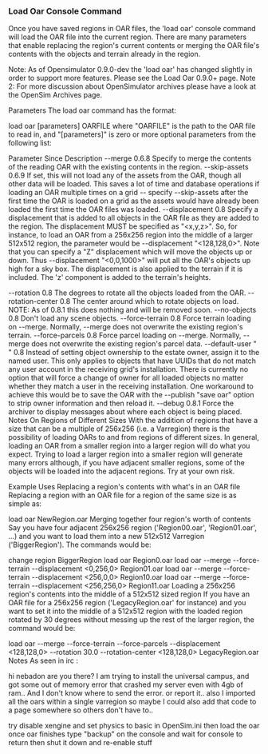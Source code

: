 ### Load Oar Console Command
Once you have saved regions in OAR files, the 'load oar' console command will load the OAR file into the current region. There are many parameters that enable replacing the region's current contents or merging the OAR file's contents with the objects and terrain already in the region.

Note: As of Opensimulator 0.9.0-dev the 'load oar' has changed slightly in order to support more features. Please see the Load Oar 0.9.0+ page.
Note 2: For more discussion about OpenSimulator archives please have a look at the OpenSim Archives page.

Parameters
The load oar command has the format:

load oar [parameters] OARFILE
where "OARFILE" is the path to the OAR file to read in, and "[parameters]" is zero or more optional parameters from the following list:

Parameter	Since	Description
--merge	0.6.8	Specify to merge the contents of the reading OAR with the existing contents in the region.
--skip-assets	0.6.9	If set, this will not load any of the assets from the OAR, though all other data will be loaded. This saves a lot of time and database operations if loading an OAR multiple times on a grid -- specify --skip-assets after the first time the OAR is loaded on a grid as the assets would have already been loaded the first time the OAR files was loaded.
--displacement	0.8	Specify a displacement that is added to all objects in the OAR file as they are added to the region. The displacement MUST be specified as "<x,y,z>". So, for instance, to load an OAR from a 256x256 region into the middle of a larger 512x512 region, the parameter would be --displacement "<128,128,0>". Note that you can specify a "Z" displacement which will move the objects up or down. Thus --displacement "<0,0,1000>" will put all the OAR's objects up high for a sky box.
The displacement is also applied to the terrain if it is included. The 'z' component is added to the terrain's heights.

--rotation	0.8	The degrees to rotate all the objects loaded from the OAR.
--rotation-center	0.8	The center around which to rotate objects on load. NOTE: As of 0.8.1 this does nothing and will be removed soon.
--no-objects	0.8	Don't load any scene objects.
--force-terrain	0.8	Force terrain loading on --merge. Normally, --merge does not overwrite the existing region's terrain.
--force-parcels	0.8	Force parcel loading on --merge. Normally, --merge does not overwrite the existing region's parcel data.
--default-user "<first-name> <last-name>"	0.8	Instead of setting object ownership to the estate owner, assign it to the named user. This only applies to objects that have UUIDs that do not match any user account in the receiving grid's installation. There is currently no option that will force a change of owner for all loaded objects no matter whether they match a user in the receiving installation. One workaround to achieve this would be to save the OAR with the --publish "save oar" option to strip owner information and then reload it.
--debug	0.8.1	Force the archiver to display messages about where each object is being placed.
Notes On Regions of Different Sizes
With the addition of regions that have a size that can be a multiple of 256x256 (i.e. a Varregion) there is the possibility of loading OARs to and from regions of different sizes. In general, loading an OAR from a smaller region into a larger region will do what you expect. Trying to load a larger region into a smaller region will generate many errors although, if you have adjacent smaller regions, some of the objects will be loaded into the adjacent regions. Try at your own risk.

Example Uses
Replacing a region's contents with what's in an OAR file
Replacing a region with an OAR file for a region of the same size is as simple as:

load oar NewRegion.oar
Merging together four region's worth of contents
Say you have four adjacent 256x256 region ('Region00.oar', 'Region01.oar', ...) and you want to load them into a new 512x512 Varregion ('BiggerRegion'). The commands would be:

change region BiggerRegion
load oar Region0.oar
load oar --merge --force-terrain --displacement <0,256,0> Region01.oar
load oar --merge --force-terrain --displacement <256,0,0> Region10.oar
load oar --merge --force-terrain --displacement <256,256,0> Region11.oar
Loading a 256x256 region's contents into the middle of a 512x512 sized region
If you have an OAR file for a 256x256 region ('LegacyRegion.oar' for instance) and you want to set it into the middle of a 512x512 region with the loaded region rotated by 30 degrees without messing up the rest of the larger region, the command would be:

load oar --merge --force-terrain --force-parcels --displacement <128,128,0> --rotation 30.0 --rotation-center <128,128,0> LegacyRegion.oar
Notes
As seen in irc :

<shomon> hi nebadon are you there? I am trying to install the universal campus, and got some out of memory error that crashed my server even with 4gb of ram.. And I don't know where to send the error.
<shomon> or report it.. also I imported all the oars within a single varregion so maybe I could also add that code to a page somewhere so others don't have to..

<nebadon> try disable xengine and set physics to basic in OpenSim.ini
<nebadon> then load the oar
<nebadon> once oar finishes type "backup" on the console 
<nebadon> and wait for console to return
<nebadon> then shut it down and re-enable stuff